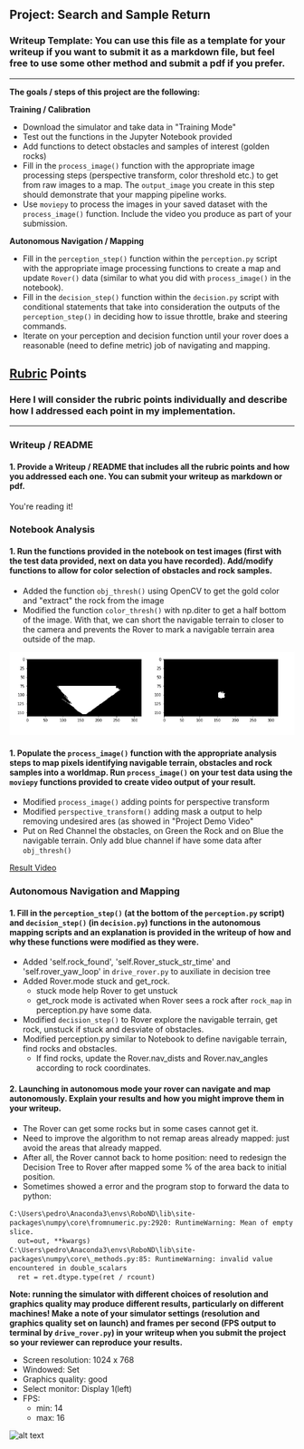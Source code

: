 ## Project: Search and Sample Return
### Writeup Template: You can use this file as a template for your writeup if you want to submit it as a markdown file, but feel free to use some other method and submit a pdf if you prefer.

---


**The goals / steps of this project are the following:**  

**Training / Calibration**  

* Download the simulator and take data in "Training Mode"
* Test out the functions in the Jupyter Notebook provided
* Add functions to detect obstacles and samples of interest (golden rocks)
* Fill in the `process_image()` function with the appropriate image processing steps (perspective transform, color threshold etc.) to get from raw images to a map.  The `output_image` you create in this step should demonstrate that your mapping pipeline works.
* Use `moviepy` to process the images in your saved dataset with the `process_image()` function.  Include the video you produce as part of your submission.

**Autonomous Navigation / Mapping**

* Fill in the `perception_step()` function within the `perception.py` script with the appropriate image processing functions to create a map and update `Rover()` data (similar to what you did with `process_image()` in the notebook). 
* Fill in the `decision_step()` function within the `decision.py` script with conditional statements that take into consideration the outputs of the `perception_step()` in deciding how to issue throttle, brake and steering commands. 
* Iterate on your perception and decision function until your rover does a reasonable (need to define metric) job of navigating and mapping.  

[//]: # (Image References)

[image1]: ./misc/threshed_img.PNG

[image3]: ./calibration_images/example_rock1.jpg 

## [Rubric](https://review.udacity.com/#!/rubrics/916/view) Points
### Here I will consider the rubric points individually and describe how I addressed each point in my implementation.  

---
### Writeup / README

#### 1. Provide a Writeup / README that includes all the rubric points and how you addressed each one.  You can submit your writeup as markdown or pdf.  

You're reading it!

### Notebook Analysis
#### 1. Run the functions provided in the notebook on test images (first with the test data provided, next on data you have recorded). Add/modify functions to allow for color selection of obstacles and rock samples.
- Added the function `obj_thresh()` using OpenCV to get the gold color and "extract" the rock from the image
- Modified the function `color_thresh()` with np.diter to get a half bottom of the image. With that, we can short the navigable terrain to closer to the camera and prevents the Rover to mark a navigable terrain area outside of the map. 

![alt text][image1]

#### 1. Populate the `process_image()` function with the appropriate analysis steps to map pixels identifying navigable terrain, obstacles and rock samples into a worldmap.  Run `process_image()` on your test data using the `moviepy` functions provided to create video output of your result. 
- Modified `process_image()` adding points for perspective transform
- Modified `perspective_transform()` adding mask a output to help removing undesired ares (as showed in "Project Demo Video"
- Put on Red Channel the obstacles, on Green the Rock and on Blue the navigable terrain. Only add blue channel if have some data after `obj_thresh()`
 
[Result Video](./output/test_mapping.mp4)

### Autonomous Navigation and Mapping

#### 1. Fill in the `perception_step()` (at the bottom of the `perception.py` script) and `decision_step()` (in `decision.py`) functions in the autonomous mapping scripts and an explanation is provided in the writeup of how and why these functions were modified as they were.
- Added 'self.rock_found', 'self.Rover_stuck_str_time' and 'self.rover_yaw_loop' in `drive_rover.py` to auxiliate in decision tree 
- Added Rover.mode stuck and get_rock.
    - stuck mode help Rover to get unstuck 
    - get_rock mode is activated when Rover sees a rock after `rock_map` in perception.py have some data. 
- Modified `decision_step()` to Rover explore the navigable terrain, get rock, unstuck if stuck and desviate of obstacles. 
- Modified perception.py similar to Notebook to define navigable terrain, find rocks and obstacles. 
    - If find rocks, update the Rover.nav_dists and Rover.nav_angles according to rock coordinates.

#### 2. Launching in autonomous mode your rover can navigate and map autonomously.  Explain your results and how you might improve them in your writeup.  

- The Rover can get some rocks but in some cases cannot get it.
- Need to improve the algorithm to not remap areas already mapped: just avoid the areas that already mapped.
- After all, the Rover cannot back to home position: need to redesign the Decision Tree to Rover after mapped some % of the area back to initial position.
- Sometimes showed a error and the program stop to forward the data to python:
```
C:\Users\pedro\Anaconda3\envs\RoboND\lib\site-packages\numpy\core\fromnumeric.py:2920: RuntimeWarning: Mean of empty slice.
  out=out, **kwargs)
C:\Users\pedro\Anaconda3\envs\RoboND\lib\site-packages\numpy\core\_methods.py:85: RuntimeWarning: invalid value encountered in double_scalars
  ret = ret.dtype.type(ret / rcount)
```

**Note: running the simulator with different choices of resolution and graphics quality may produce different results, particularly on different machines!  Make a note of your simulator settings (resolution and graphics quality set on launch) and frames per second (FPS output to terminal by `drive_rover.py`) in your writeup when you submit the project so your reviewer can reproduce your results.**

- Screen resolution: 1024 x 768
- Windowed: Set
- Graphics quality: good
- Select monitor: Display 1(left)
- FPS: 
    - min: 14
    - max: 16 




![alt text][image3]


